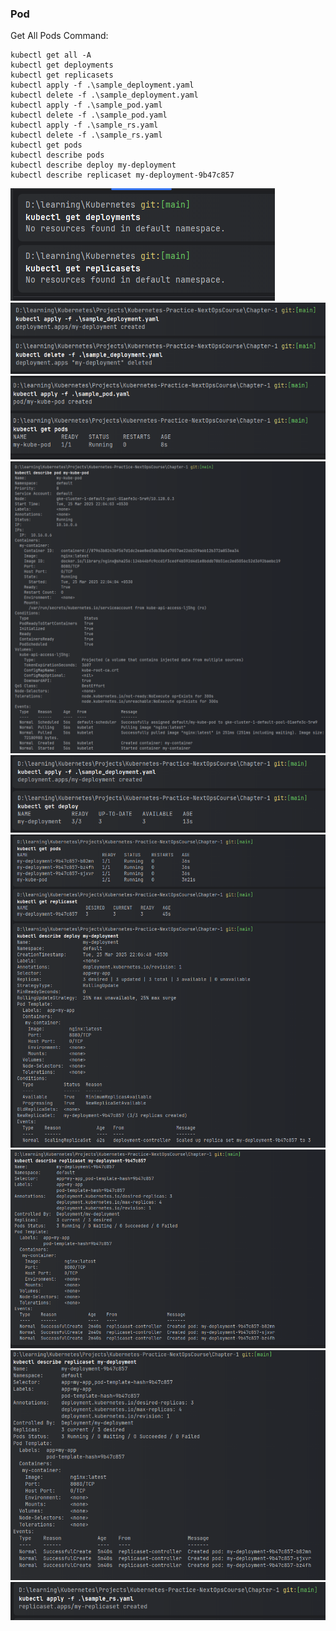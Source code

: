 ### Pod 

Get All Pods Command:
```shell
kubectl get all -A
kubectl get deployments
kubectl get replicasets
kubectl apply -f .\sample_deployment.yaml
kubectl delete -f .\sample_deployment.yaml
kubectl apply -f .\sample_pod.yaml
kubectl delete -f .\sample_pod.yaml
kubectl apply -f .\sample_rs.yaml
kubectl delete -f .\sample_rs.yaml
kubectl get pods
kubectl describe pods
kubectl describe deploy my-deployment
kubectl describe replicaset my-deployment-9b47c857
```

![img.png](img.png)
![img_1.png](img_1.png)
![img_2.png](img_2.png)
![img_3.png](img_3.png)
![img_4.png](img_4.png)
![img_5.png](img_5.png)
![img_6.png](img_6.png)
![img_7.png](img_7.png)
![img_8.png](img_8.png)